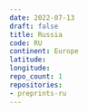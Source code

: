 ```yaml
---
date: 2022-07-13
draft: false
title: Russia
code: RU
continent: Europe
latitude:
longitude:
repo_count: 1
repositories:
- preprints-ru
---
```



